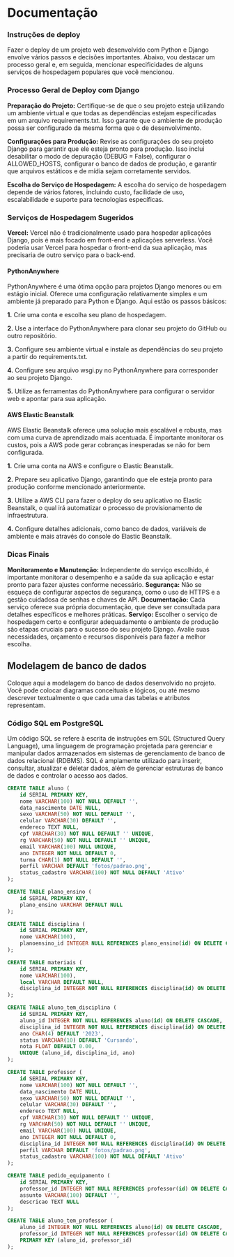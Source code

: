 <h1>Documentação</h1>

<h3>Instruções de deploy</h3>

Fazer o deploy de um projeto web desenvolvido com Python e Django envolve vários passos e decisões importantes. Abaixo, vou destacar um processo geral e, em seguida, mencionar especificidades de alguns serviços de hospedagem populares que você mencionou.

<h3>Processo Geral de Deploy com Django</h3>
<b>Preparação do Projeto:</b> 
Certifique-se de que o seu projeto esteja utilizando um ambiente virtual e que todas as dependências estejam especificadas em um arquivo requirements.txt. Isso garante que o ambiente de produção possa ser configurado da mesma forma que o de desenvolvimento.

<b>Configurações para Produção:</b> 
Revise as configurações do seu projeto Django para garantir que ele esteja pronto para produção. Isso inclui desabilitar o modo de depuração (DEBUG = False), configurar o ALLOWED_HOSTS, configurar o banco de dados de produção, e garantir que arquivos estáticos e de mídia sejam corretamente servidos.

<b>Escolha do Serviço de Hospedagem:</b> 
A escolha do serviço de hospedagem depende de vários fatores, incluindo custo, facilidade de uso, escalabilidade e suporte para tecnologias específicas.

<h3>Serviços de Hospedagem Sugeridos</h3>

<b>Vercel:</b>
Vercel não é tradicionalmente usado para hospedar aplicações Django, pois é mais focado em front-end e aplicações serverless. Você poderia usar Vercel para hospedar o front-end da sua aplicação, mas precisaria de outro serviço para o back-end.

<h4><b>PythonAnywhere</b></h4>
PythonAnywhere é uma ótima opção para projetos Django menores ou em estágio inicial. Oferece uma configuração relativamente simples e um ambiente já preparado para Python e Django. Aqui estão os passos básicos:

<b>1.</b> Crie uma conta e escolha seu plano de hospedagem.

<b>2.</b> Use a interface do PythonAnywhere para clonar seu projeto do GitHub ou outro repositório.

<b>3.</b> Configure seu ambiente virtual e instale as dependências do seu projeto a partir do requirements.txt.

<b>4.</b> Configure seu arquivo wsgi.py no PythonAnywhere para corresponder ao seu projeto Django.

<b>5.</b> Utilize as ferramentas do PythonAnywhere para configurar o servidor web e apontar para sua aplicação.
   
<h4>AWS Elastic Beanstalk</h4>
AWS Elastic Beanstalk oferece uma solução mais escalável e robusta, mas com uma curva de aprendizado mais acentuada. É importante monitorar os custos, pois a AWS pode gerar cobranças inesperadas se não for bem configurada.

<b>1.</b> Crie uma conta na AWS e configure o Elastic Beanstalk.

<b>2.</b> Prepare seu aplicativo Django, garantindo que ele esteja pronto para produção conforme mencionado anteriormente.

<b>3.</b> Utilize a AWS CLI para fazer o deploy do seu aplicativo no Elastic Beanstalk, o qual irá automatizar o processo de provisionamento de infraestrutura.

<b>4.</b> Configure detalhes adicionais, como banco de dados, variáveis de ambiente e mais através do console do Elastic Beanstalk.


<h3>Dicas Finais</h3>
<b>Monitoramento e Manutenção:</b> Independente do serviço escolhido, é importante monitorar o desempenho e a saúde da sua aplicação e estar pronto para fazer ajustes conforme necessário.
<b>Segurança:</b> Não se esqueça de configurar aspectos de segurança, como o uso de HTTPS e a gestão cuidadosa de senhas e chaves de API.
<b>Documentação:</b> Cada serviço oferece sua própria documentação, que deve ser consultada para detalhes específicos e melhores práticas.
<b>Serviço:</b> Escolher o serviço de hospedagem certo e configurar adequadamente o ambiente de produção são etapas cruciais para o sucesso do seu projeto Django. Avalie suas necessidades, orçamento e recursos disponíveis para fazer a melhor escolha.

## Modelagem de banco de dados

Coloque aqui a modelagem do banco de dados desenvolvido no projeto. Você pode colocar diagramas conceituais e lógicos, ou até mesmo descrever textualmente o que cada uma das tabelas e atributos representam.

<h3>Código SQL em PostgreSQL</h3>
Um código SQL se refere à escrita de instruções em SQL (Structured Query Language), uma linguagem de programação projetada para gerenciar e manipular dados armazenados em sistemas de gerenciamento de banco de dados relacional (RDBMS). SQL é amplamente utilizado para inserir, consultar, atualizar e deletar dados, além de gerenciar estruturas de banco de dados e controlar o acesso aos dados.

```sql
CREATE TABLE aluno (
    id SERIAL PRIMARY KEY,
    nome VARCHAR(100) NOT NULL DEFAULT '',
    data_nascimento DATE NULL,
    sexo VARCHAR(50) NOT NULL DEFAULT '',
    celular VARCHAR(30) DEFAULT '',
    endereco TEXT NULL,
    cpf VARCHAR(30) NOT NULL DEFAULT '' UNIQUE,
    rg VARCHAR(50) NOT NULL DEFAULT '' UNIQUE,
    email VARCHAR(100) NULL UNIQUE,
    ano INTEGER NOT NULL DEFAULT 0,
    turma CHAR(1) NOT NULL DEFAULT '',
    perfil VARCHAR DEFAULT 'fotos/padrao.png',
    status_cadastro VARCHAR(100) NOT NULL DEFAULT 'Ativo'
);

CREATE TABLE plano_ensino (
    id SERIAL PRIMARY KEY,
    plano_ensino VARCHAR DEFAULT NULL
);

CREATE TABLE disciplina (
    id SERIAL PRIMARY KEY,
    nome VARCHAR(100),
    planoensino_id INTEGER NULL REFERENCES plano_ensino(id) ON DELETE CASCADE
);

CREATE TABLE materiais (
    id SERIAL PRIMARY KEY,
    nome VARCHAR(100),
    local VARCHAR DEFAULT NULL,
    disciplina_id INTEGER NOT NULL REFERENCES disciplina(id) ON DELETE CASCADE
);

CREATE TABLE aluno_tem_disciplina (
    id SERIAL PRIMARY KEY,
    aluno_id INTEGER NOT NULL REFERENCES aluno(id) ON DELETE CASCADE,
    disciplina_id INTEGER NOT NULL REFERENCES disciplina(id) ON DELETE CASCADE,
    ano CHAR(4) DEFAULT '2023',
    status VARCHAR(10) DEFAULT 'Cursando',
    nota FLOAT DEFAULT 0.00,
    UNIQUE (aluno_id, disciplina_id, ano)
);

CREATE TABLE professor (
    id SERIAL PRIMARY KEY,
    nome VARCHAR(100) NOT NULL DEFAULT '',
    data_nascimento DATE NULL,
    sexo VARCHAR(50) NOT NULL DEFAULT '',
    celular VARCHAR(30) DEFAULT '',
    endereco TEXT NULL,
    cpf VARCHAR(30) NOT NULL DEFAULT '' UNIQUE,
    rg VARCHAR(50) NOT NULL DEFAULT '' UNIQUE,
    email VARCHAR(100) NULL UNIQUE,
    ano INTEGER NOT NULL DEFAULT 0,
    disciplina_id INTEGER NOT NULL REFERENCES disciplina(id) ON DELETE CASCADE,
    perfil VARCHAR DEFAULT 'fotos/padrao.png',
    status_cadastro VARCHAR(100) NOT NULL DEFAULT 'Ativo'
);

CREATE TABLE pedido_equipamento (
    id SERIAL PRIMARY KEY,
    professor_id INTEGER NOT NULL REFERENCES professor(id) ON DELETE CASCADE,
    assunto VARCHAR(100) DEFAULT '',
    descricao TEXT NULL
);

CREATE TABLE aluno_tem_professor (
    aluno_id INTEGER NOT NULL REFERENCES aluno(id) ON DELETE CASCADE,
    professor_id INTEGER NOT NULL REFERENCES professor(id) ON DELETE CASCADE,
    PRIMARY KEY (aluno_id, professor_id)
);
```

